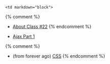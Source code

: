 	<td markdown="block">
{% comment %}
* [About Class #22](slides/22/meta.html)
{% endcomment %}

* [Ajax Part 1](slides/20/ajax.html)

{% comment %}
* (from forever ago) [CSS](slides/19/css.html)
{% endcomment %}
</td>
	<td markdown="block">
<!--
* Chapter 
* Chapter 
-->
</td>
	<td markdown="block">
<!--
* [](assignments/.html)
-->
</td>
